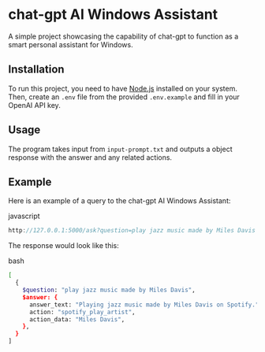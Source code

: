 chat-gpt AI Windows Assistant
=============================

A simple project showcasing the capability of chat-gpt to function as a smart personal assistant for Windows.

Installation
------------

To run this project, you need to have [Node.js](https://nodejs.org/en/) installed on your system. Then, create an `.env` file from the provided `.env.example` and fill in your OpenAI API key.

Usage
-----

The program takes input from `input-prompt.txt` and outputs a object response with the answer and any related actions.

Example
-------

Here is an example of a query to the chat-gpt AI Windows Assistant:

javascript

```javascript
http://127.0.0.1:5000/ask?question=play jazz music made by Miles Davis
```

The response would look like this:

bash

```bash
[
  {
    $question: "play jazz music made by Miles Davis",
    $answer: {
      answer_text: "Playing jazz music made by Miles Davis on Spotify.",
      action: "spotify_play_artist",
      action_data: "Miles Davis",
    },
  }
]
```
